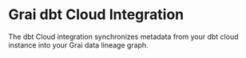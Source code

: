 # Grai dbt Cloud Integration

The dbt Cloud integration synchronizes metadata from your dbt cloud instance into your Grai data lineage graph.
